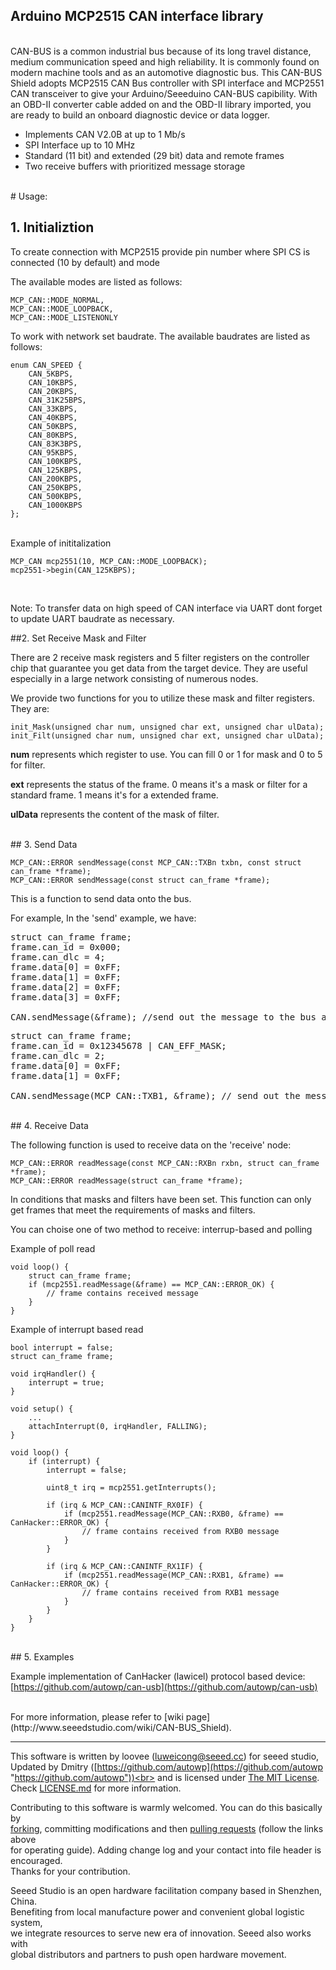 Arduino MCP2515 CAN interface library
---------------------------------------------------------


<br>
CAN-BUS is a common industrial bus because of its long travel distance, medium communication speed and high reliability. It is commonly found on modern machine tools and as an automotive diagnostic bus. This CAN-BUS Shield adopts MCP2515 CAN Bus controller with SPI interface and MCP2551 CAN transceiver to give your Arduino/Seeeduino CAN-BUS capibility. With an OBD-II converter cable added on and the OBD-II library imported, you are ready to build an onboard diagnostic device or data logger.

- Implements CAN V2.0B at up to 1 Mb/s
- SPI Interface up to 10 MHz
- Standard (11 bit) and extended (29 bit) data and remote frames
- Two receive buffers with prioritized message storage


<br>
# Usage:



## 1. Initializtion

To create connection with MCP2515 provide pin number where SPI CS is connected (10 by default) and mode

The available modes are listed as follows:

	MCP_CAN::MODE_NORMAL,
	MCP_CAN::MODE_LOOPBACK,
	MCP_CAN::MODE_LISTENONLY

To work with network set baudrate.
The available baudrates are listed as follows:

	enum CAN_SPEED {
	    CAN_5KBPS,
	    CAN_10KBPS,
	    CAN_20KBPS,
	    CAN_31K25BPS,
	    CAN_33KBPS,
	    CAN_40KBPS,
	    CAN_50KBPS,
	    CAN_80KBPS,
	    CAN_83K3BPS,
	    CAN_95KBPS,
	    CAN_100KBPS,
	    CAN_125KBPS,
	    CAN_200KBPS,
	    CAN_250KBPS,
	    CAN_500KBPS,
	    CAN_1000KBPS
	};

<br>
Example of inititalization

	MCP_CAN mcp2551(10, MCP_CAN::MODE_LOOPBACK);
	mcp2551->begin(CAN_125KBPS);
<br>

Note: To transfer data on high speed of CAN interface via UART dont forget to update UART baudrate as necessary.

##2. Set Receive Mask and Filter

There are 2 receive mask registers and 5 filter registers on the controller chip that guarantee you get data from the target device. They are useful especially in a large network consisting of numerous nodes.

We provide two functions for you to utilize these mask and filter registers. They are:

    init_Mask(unsigned char num, unsigned char ext, unsigned char ulData);
    init_Filt(unsigned char num, unsigned char ext, unsigned char ulData);

**num** represents which register to use. You can fill 0 or 1 for mask and 0 to 5 for filter.

**ext** represents the status of the frame. 0 means it's a mask or filter for a standard frame. 1 means it's for a extended frame.

**ulData** represents the content of the mask of filter.



<br>
## 3. Send Data

    MCP_CAN::ERROR sendMessage(const MCP_CAN::TXBn txbn, const struct can_frame *frame);
    MCP_CAN::ERROR sendMessage(const struct can_frame *frame);

This is a function to send data onto the bus. 

For example, In the 'send' example, we have:

<pre>
struct can_frame frame;
frame.can_id = 0x000;
frame.can_dlc = 4;
frame.data[0] = 0xFF;
frame.data[1] = 0xFF;
frame.data[2] = 0xFF;
frame.data[3] = 0xFF;

CAN.sendMessage(&frame); //send out the message to the bus and tell other devices this is a standard frame from 0x00.
</pre>

<pre>
struct can_frame frame;
frame.can_id = 0x12345678 | CAN_EFF_MASK;
frame.can_dlc = 2;
frame.data[0] = 0xFF;
frame.data[1] = 0xFF;

CAN.sendMessage(MCP_CAN::TXB1, &frame); // send out the message to the bus using second TX buffer and tell other devices this is a extended frame from 0x12345678.
</pre>


<br>
## 4. Receive Data

The following function is used to receive data on the 'receive' node:

    MCP_CAN::ERROR readMessage(const MCP_CAN::RXBn rxbn, struct can_frame *frame);
    MCP_CAN::ERROR readMessage(struct can_frame *frame);

In conditions that masks and filters have been set. This function can only get frames that meet the requirements of masks and filters.

You can choise one of two method to receive: interrup-based and polling

Example of poll read

	void loop() {
	    struct can_frame frame;
	    if (mcp2551.readMessage(&frame) == MCP_CAN::ERROR_OK) {
	        // frame contains received message
	    }
	}

Example of interrupt based read

	bool interrupt = false;
	struct can_frame frame;
	
	void irqHandler() {
	    interrupt = true;
	}
	
	void setup() {
	    ...
	    attachInterrupt(0, irqHandler, FALLING);
	}
	
	void loop() {
	    if (interrupt) {
	        interrupt = false;
        
	        uint8_t irq = mcp2551.getInterrupts();

	        if (irq & MCP_CAN::CANINTF_RX0IF) {
	            if (mcp2551.readMessage(MCP_CAN::RXB0, &frame) == CanHacker::ERROR_OK) {
	                // frame contains received from RXB0 message
	            }
	        }
            
	        if (irq & MCP_CAN::CANINTF_RX1IF) {
	            if (mcp2551.readMessage(MCP_CAN::RXB1, &frame) == CanHacker::ERROR_OK) {
	                // frame contains received from RXB1 message
	            }
	        }
	    }
	}

<br>
## 5. Examples

Example implementation of CanHacker (lawicel) protocol based device: [https://github.com/autowp/can-usb](https://github.com/autowp/can-usb)

<br>
For more information, please refer to [wiki page](http://www.seeedstudio.com/wiki/CAN-BUS_Shield).

    
----

This software is written by loovee ([luweicong@seeed.cc](luweicong@seeed.cc "luweicong@seeed.cc")) for seeed studio,<br>
Updated by Dmitry ([https://github.com/autowp](https://github.com/autowp "https://github.com/autowp"))<br>
and is licensed under [The MIT License](http://opensource.org/licenses/mit-license.php). Check [LICENSE.md](LICENSE.md) for more information.<br>

Contributing to this software is warmly welcomed. You can do this basically by<br>
[forking](https://help.github.com/articles/fork-a-repo), committing modifications and then [pulling requests](https://help.github.com/articles/using-pull-requests) (follow the links above<br>
for operating guide). Adding change log and your contact into file header is encouraged.<br>
Thanks for your contribution.

Seeed Studio is an open hardware facilitation company based in Shenzhen, China. <br>
Benefiting from local manufacture power and convenient global logistic system, <br>
we integrate resources to serve new era of innovation. Seeed also works with <br>
global distributors and partners to push open hardware movement.<br>
